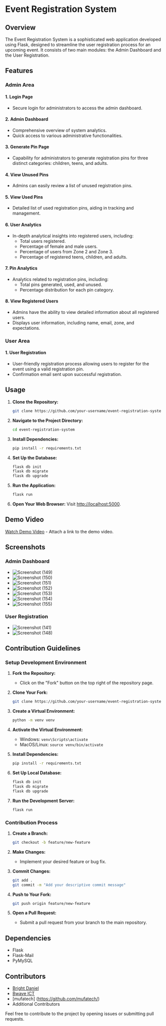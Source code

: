 # Event Registration System

## Overview

The Event Registration System is a sophisticated web application developed using Flask, designed to streamline the user registration process for an upcoming event. It consists of two main modules: the Admin Dashboard and the User Registration.

## Features

### Admin Area

#### 1. **Login Page**
   - Secure login for administrators to access the admin dashboard.

#### 2. **Admin Dashboard**
   - Comprehensive overview of system analytics.
   - Quick access to various administrative functionalities.

#### 3. **Generate Pin Page**
   - Capability for administrators to generate registration pins for three distinct categories: children, teens, and adults.

#### 4. **View Unused Pins**
   - Admins can easily review a list of unused registration pins.

#### 5. **View Used Pins**
   - Detailed list of used registration pins, aiding in tracking and management.

#### 6. **User Analytics**
   - In-depth analytical insights into registered users, including:
     - Total users registered.
     - Percentage of female and male users.
     - Percentage of users from Zone 2 and Zone 3.
     - Percentage of registered teens, children, and adults.

#### 7. **Pin Analytics**
   - Analytics related to registration pins, including:
     - Total pins generated, used, and unused.
     - Percentage distribution for each pin category.

#### 8. **View Registered Users**
   - Admins have the ability to view detailed information about all registered users.
   - Displays user information, including name, email, zone, and expectations.

### User Area

#### 1. **User Registration**
   - User-friendly registration process allowing users to register for the event using a valid registration pin.
   - Confirmation email sent upon successful registration.

## Usage

1. **Clone the Repository:**
   ```bash
   git clone https://github.com/your-username/event-registration-system.git
   ```

2. **Navigate to the Project Directory:**
   ```bash
   cd event-registration-system
   ```

3. **Install Dependencies:**
   ```bash
   pip install -r requirements.txt
   ```

4. **Set Up the Database:**
   ```bash
   flask db init
   flask db migrate
   flask db upgrade
   ```

5. **Run the Application:**
   ```bash
   flask run
   ```

6. **Open Your Web Browser:**
   Visit [http://localhost:5000](http://localhost:5000).

## Demo Video

[Watch Demo Video](https://youtu.be/_VzK4JuSIMc) - Attach a link to the demo video.

## Screenshots

### Admin Dashboard
- ![Screenshot (149)](https://github.com/BrightDaniel/Nasfat_Project/assets/107191784/01c61eb8-6489-447a-8db8-d23597e66d41)
- ![Screenshot (150)](https://github.com/BrightDaniel/Nasfat_Project/assets/107191784/516dfc44-de39-4002-a1d1-bb510c619703)
- ![Screenshot (151)](https://github.com/BrightDaniel/Nasfat_Project/assets/107191784/c4631819-2a0e-4bc7-9681-26566e6aa2ad)
- ![Screenshot (152)](https://github.com/BrightDaniel/Nasfat_Project/assets/107191784/9f0794ed-becf-4d8e-9273-936244792a39)
- ![Screenshot (153)](https://github.com/BrightDaniel/Nasfat_Project/assets/107191784/1130b2f5-b68e-4d3b-a7cf-9c59cad24271)
- ![Screenshot (154)](https://github.com/BrightDaniel/Nasfat_Project/assets/107191784/21bd5e44-c8b9-4fcb-b844-f904f89163aa)
- ![Screenshot (155)](https://github.com/BrightDaniel/Nasfat_Project/assets/107191784/9e24bee7-76c6-4d32-a201-4eb1d436e6db)

### User Registration
- ![Screenshot (141)](https://github.com/BrightDaniel/Nasfat_Project/assets/107191784/a8ee82ae-4305-4475-ba76-34a26781e922)
- ![Screenshot (148)](https://github.com/BrightDaniel/Nasfat_Project/assets/107191784/e63f4f3b-abd0-4525-9706-8ab678528d1b)


## Contribution Guidelines

### Setup Development Environment

1. **Fork the Repository:**
   - Click on the "Fork" button on the top right of the repository page.

2. **Clone Your Fork:**
   ```bash
   git clone https://github.com/your-username/event-registration-system.git
   ```

3. **Create a Virtual Environment:**
   ```bash
   python -m venv venv
   ```

4. **Activate the Virtual Environment:**
   - Windows: `venv\Scripts\activate`
   - MacOS/Linux: `source venv/bin/activate`

5. **Install Dependencies:**
   ```bash
   pip install -r requirements.txt
   ```

6. **Set Up Local Database:**
   ```bash
   flask db init
   flask db migrate
   flask db upgrade
   ```

7. **Run the Development Server:**
   ```bash
   flask run
   ```

### Contribution Process

1. **Create a Branch:**
   ```bash
   git checkout -b feature/new-feature
   ```

2. **Make Changes:**
   - Implement your desired feature or bug fix.

3. **Commit Changes:**
   ```bash
   git add .
   git commit -m "Add your descriptive commit message"
   ```

4. **Push to Your Fork:**
   ```bash
   git push origin feature/new-feature
   ```

5. **Open a Pull Request:**
   - Submit a pull request from your branch to the main repository.

## Dependencies

- Flask
- Flask-Mail
- PyMySQL

## Contributors

- [Bright Daniel](https://github.com/brightdaniel)
- [Bwave ICT](https://github.com/bwaveICT/)
- [mufatech] (https://github.com/mufatech/)
- Additional Contributors

Feel free to contribute to the project by opening issues or submitting pull requests.
